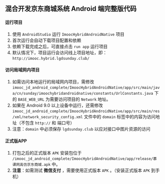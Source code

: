 
## 混合开发京东商城系统 Android 端完整版代码

#### 运行项目
 1. 使用 `AndroidStudio` 运行 `ImoocHybridAndroidNative` 项目
 2. 首次运行会自动下载项目配置和依赖
 3. 依赖下载完成之后，可直接点击 `run app` 运行项目
 4. 默认情况下，项目运行会访问线上项目地址，即：`http://imooc.hybrid.lgdsunday.club/`

#### 访问局域网内项目
 1. 如需访问本地运行的局域网内项目，需修改 `imooc_jd_android_complete/ImoocHybridAndroidNative/app/src/main/java/cn/sunday/imoochybridandroidnative/constants/UrlConstants.java` 下的 `BASE_WEB_URL` 为需要访问项目的 `Network` 地址。
 2. 如果在 Android 9.0 以上设备中运行，还需修改 `imooc_jd_android_complete/ImoocHybridAndroidNative/app/src/main/res/xml/network_security_config.xml` 文件中的 `domain` 标签中的内容为访问地址（不包含 `http://` 和 端口号）
 3. 注意：`domain` 中必须保存 `lgdsunday.club` 以应对接口中图片资源的访问

#### 正式版APP

 1. 打包之后的正式版本 `APK` 安装包位于 `/imooc_jd_android_complete/ImoocHybridAndroidNative/app/release/慕课网高仿京东商城.apk` 中。
 2. **注意**：如需测试 **微信支付** ，需要使用正式版本  `APK` 。（安装正式版本 `APK` 到手机） 
